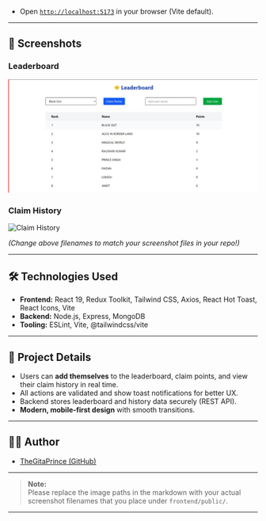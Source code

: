 - Open [`http://localhost:5173`](http://localhost:5173) in your browser (Vite default).

---

## 🎥 Screenshots

### Leaderboard
![Leaderboard UI](client/public/image1.png)

### Claim History
![Claim History](client/public/iamge.png)

*(Change above filenames to match your screenshot files in your repo!)*

---

## 🛠️ Technologies Used

- **Frontend:** React 19, Redux Toolkit, Tailwind CSS, Axios, React Hot Toast, React Icons, Vite
- **Backend:** Node.js, Express, MongoDB
- **Tooling:** ESLint, Vite, @tailwindcss/vite

---

## 📖 Project Details

- Users can **add themselves** to the leaderboard, claim points, and view their claim history in real time.
- All actions are validated and show toast notifications for better UX.
- Backend stores leaderboard and history data securely (REST API).
- **Modern, mobile-first design** with smooth transitions.

---


## 🧑‍💻 Author

- [TheGitaPrince (GitHub)](https://github.com/TheGitaPrince)

---

> **Note:**  
> Please replace the image paths in the markdown with your actual screenshot filenames that you place under `frontend/public/`.

---

